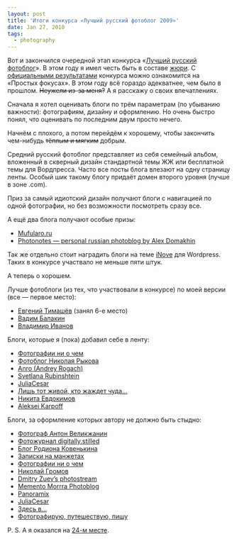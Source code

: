 ```yaml
---
layout: post
title: 'Итоги конкурса «Лучший русский фотоблог 2009»'
date: Jan 27, 2010
tags:
  - photography
---
```


Вот и закончился очередной этап конкурса «[Лучший русский фотоблог](http://rosbest.ru/)». В этом году я имел честь быть в составе [жюри](http://rosbest.ru/users/jury). С [официальными результатами](http://focused.ru/6747) конкурса можно ознакомится на «Простых фокусах». В этом году всё гораздо адекватнее, чем было в прошлом. ~~Неужели из-за меня?~~ А я расскажу о своих впечатлениях.

<!--more-->

Сначала я хотел оценивать блоги по трём параметрам (по убыванию важности): фотографиям, дизайну и оформлению. Но очень быстро понял, что оценивать по последним двум просто нечего.

Начнём с плохого, а потом перейдём к хорошему, чтобы закончить чем-нибудь ~~тёплым и мягким~~ добрым.

Средний русский фотоблог представляет из себя семейный альбом, вложенный в скверный дизайн стандартной темы ЖЖ или бесплатной темы для Вордпресса. Часто все посты блога влезают на одну страницу ленты. Особый шик такому блогу придаёт домен второго уровня (лучше в зоне .com).

Приз за самый идиотский дизайн получают блоги с навигацией по одной фотографии, но без возможности посмотреть сразу все.

А ещё два блога получают особые призы:

- [Mufularo.ru](http://mufularo.ru/)
- [Photonotes — personal russian photoblog by Alex Domakhin](http://www.photonotes.ru/)

Так же отдельно стоит наградить блоги на теме [iNove](http://www.neoease.com/themes/) для Wordpress. Таких в конкурсе участвало не меньше пяти штук.

А теперь о хорошем.

Лучше фотоблоги (из тех, что участвовали в конкурсе) по моей версии (все — первое место):

- [Евгений Тимашёв](http://www.fotografia.com.ua/) (занял 6-е место)
- [Вадим Балакин](http://vvp-tm.livejournal.com/)
- [Владимир Иванов](http://izanoza.livejournal.com/)

Блоги, которые я (пока) добавил себе в ленту:

- [Фотографии ни о чем](http://morre.ru/)
- [Фотоблог Николая Рыкова](http://piczone.info/)
- [Anro (Andrey Rogach)](http://anr0.livejournal.com/)
- [Svetlana Rubinshtein](http://e-claire246.livejournal.com/)
- [JuliaCesar](http://juliacesar.livejournal.com/)
- [Лишь тот живой, кто жаждет чуда…](http://k-titov.livejournal.com/)
- [Никита Евдокимов](http://ne-denial.livejournal.com/)
- [Aleksei Karpoff](http://photolubitel.livejournal.com/)

Блоги, за оформление которых автору не должно быть стыдно:

- [Фотограф Антон Великжанин](http://avlk.ru/)
- [Фотожурнал digitally.stilled](http://di.stilled.org/)
- [Блог Родиона Ковенькина](http://kovenkin.com/blog/)
- [Записки на манжетах](http://lakur.ru/)
- [Фотографии ни о чем](http://morre.ru/)
- [Николай Громов](http://ngromov.ru/)
- [Dmitry Zuev’s photostream](http://photo.dzuev.ru/)
- [Memento Morrra Photoblog](http://photo.morrra.ru/)
- [Panoramix](http://www.panoramix.ru/blog/)
- [JuliaCesar](http://juliacesar.livejournal.com/)
- [Здесь в…](http://stas-kulesh.livejournal.com/)
- [Фотографирую, путешествую, пишу](http://volderamos.livejournal.com/)

P. S. А я оказался на [24-м месте](http://rosbest.ru/blogs/).
